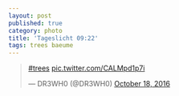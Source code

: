 ```yaml
---
layout: post
published: true
category: photo
title: 'Tageslicht 09:22'
tags: trees baeume
---
```

<blockquote class="twitter-tweet"><p lang="und" dir="ltr"><a href="https://twitter.com/hashtag/trees?src=hash">#trees</a> <a href="https://t.co/CALMpd1p7i">pic.twitter.com/CALMpd1p7i</a></p>&mdash; DR3WH0 (@DR3WH0) <a href="https://twitter.com/DR3WH0/status/788384730664148992">October 18, 2016</a></blockquote>
<script async src="//platform.twitter.com/widgets.js" charset="utf-8"></script>
